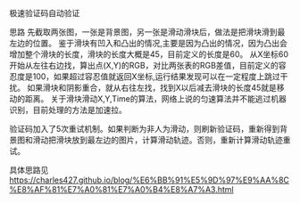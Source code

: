 极速验证码自动验证

思路
先截取两张图，一张是背景图，另一张是滑动滑块后，做法是把滑块滑到最左边的位置。
鉴于滑块有凹入和凸出的情况,主要是因为凸出的情况，因为凸出会增加整个滑块的长度，滑块的长度大概是45，目前定义的长度是60。
从X坐标60开始从左往右边找，算出点(X,Y)的RGB，对比两张表的RGB差值，目前定义的容忍度是100，如果超过容忍值就返回X坐标,运行结果发现可以在一定程度上跳过干扰。
如果滑块和阴影重合，就从右往左找，找到X以后减去滑块的长度45就是移动的距离。
关于滑块滑动X,Y,Time的算法，网络上说的匀速算法并不能逃过机器识别，目前处理的方法是加速拉。


验证码加入了5次重试机制。如果判断为非人为滑动，则刷新验证码，重新得到背景图和滑动把滑块放到最左边的图片，计算滑动轨迹。否则，重新计算滑动轨迹重试。


具体思路见
https://charles427.github.io/blog/%E6%BB%91%E5%9D%97%E9%AA%8C%E8%AF%81%E7%A0%81%E7%A0%B4%E8%A7%A3.html
